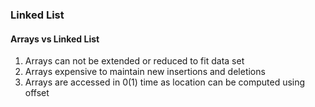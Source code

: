 ### Linked List

#### Arrays vs Linked List
1. Arrays can not be extended or reduced to fit data set
2. Arrays expensive to maintain new insertions and deletions
3. Arrays are accessed in 0(1) time as location can be computed using offset